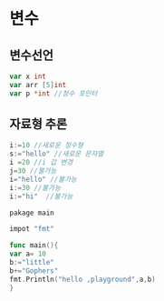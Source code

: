# 변수

## 변수선언
```go
var x int
var arr [5]int
var p *int //정수 포인터
```

## 자료형 추론
```go
i:=10 //새로운 정수형
s:="hello" //새로운 문자열
i =20 //i 갑 변경
j=30 //불가능
i="hello" //불가능
i:=30 //불가능 
i:="hi"  //불가능
```
```go
pakage main

impot "fmt"

func main(){
var a= 10
b:="little"
b+="Gophers"
fmt.Println("hello ,playground",a,b)
}
```
